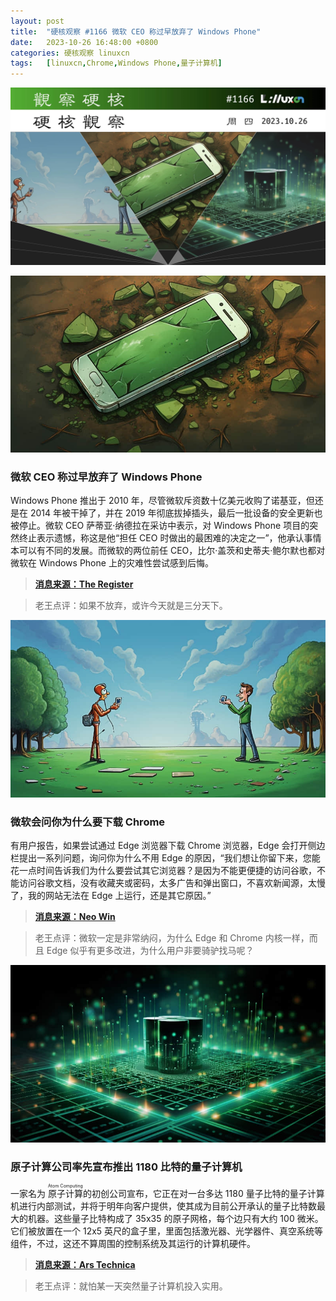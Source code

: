 ```yaml
---
layout: post
title:	"硬核观察 #1166 微软 CEO 称过早放弃了 Windows Phone"
date:	2023-10-26 16:48:00 +0800 
categories:	硬核观察 linuxcn 
tags:	[linuxcn,Chrome,Windows Phone,量子计算机]
---
```



![](/Asserts/Images/album/202310/26/164750brfa6raurb7u0j6v.jpg)


![](/Asserts/Images/album/202310/26/164759pfznghfanzfn7pfn.jpg)


### 微软 CEO 称过早放弃了 Windows Phone


Windows Phone 推出于 2010 年，尽管微软斥资数十亿美元收购了诺基亚，但还是在 2014 年被干掉了，并在 2019 年彻底拔掉插头，最后一批设备的安全更新也被停止。微软 CEO 萨蒂亚·纳德拉在采访中表示，对 Windows Phone 项目的突然终止表示遗憾，称这是他“担任 CEO 时做出的最困难的决定之一”，他承认事情本可以有不同的发展。而微软的两位前任 CEO，比尔·盖茨和史蒂夫·鲍尔默也都对微软在 Windows Phone 上的灾难性尝试感到后悔。



> 
> **[消息来源：The Register](https://www.theregister.com/2023/10/25/nadella_windows_phone_regrets)**
> 
> 
> 



> 
> 老王点评：如果不放弃，或许今天就是三分天下。
> 
> 
> 


![](/Asserts/Images/album/202310/26/164808nbnq2zaej3newvav.jpg)


### 微软会问你为什么要下载 Chrome


有用户报告，如果尝试通过 Edge 浏览器下载 Chrome 浏览器，Edge 会打开侧边栏提出一系列问题，询问你为什么不用 Edge 的原因，“我们想让你留下来，您能花一点时间告诉我们为什么要尝试其它浏览器？是因为不能更便捷的访问谷歌，不能访问谷歌文档，没有收藏夹或密码，太多广告和弹出窗口，不喜欢新闻源，太慢了，我的网站无法在 Edge 上运行，还是其它原因。”



> 
> **[消息来源：Neo Win](https://www.neowin.net/news/microsoft-now-wants-you-to-take-a-poll-before-installing-google-chrome/)**
> 
> 
> 



> 
> 老王点评：微软一定是非常纳闷，为什么 Edge 和 Chrome 内核一样，而且 Edge 似乎有更多改进，为什么用户非要骑驴找马呢？
> 
> 
> 


![](/Asserts/Images/album/202310/26/164821gbm145v8ubz504rv.jpg)


### 原子计算公司率先宣布推出 1180 比特的量子计算机


一家名为 <ruby> 原子计算 <rt>  Atom Computing </rt></ruby> 的初创公司宣布，它正在对一台多达 1180 量子比特的量子计算机进行内部测试，并将于明年向客户提供，使其成为目前公开承认的量子比特数最大的机器。这些量子比特构成了 35x35 的原子网格，每个边只有大约 100 微米。它们被放置在一个 12x5 英尺的盒子里，里面包括激光器、光学器件、真空系统等组件，不过，这还不算周围的控制系统及其运行的计算机硬件。



> 
> **[消息来源：Ars Technica](https://arstechnica.com/science/2023/10/atom-computing-is-the-first-to-announce-a-1000-qubit-quantum-computer/)**
> 
> 
> 



> 
> 老王点评：就怕某一天突然量子计算机投入实用。
> 
> 
>
